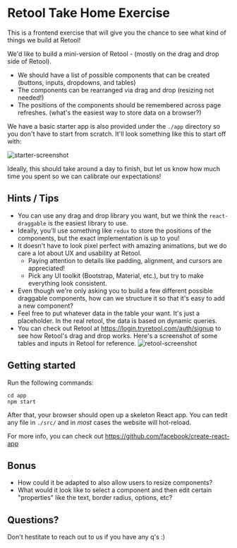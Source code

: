 # Retool Take Home Exercise

This is a frontend exercise that will give you the chance to see what kind of things we build at Retool!

We'd like to build a mini-version of Retool - (mostly on the drag and drop side of Retool).
  * We should have a list of possible components that can be created (buttons, inputs, dropdowns, and tables)
  * The components can be rearranged via drag and drop (resizing not needed!)
  * The positions of the components should be remembered across page refreshes. (what's the easiest way to store data on a browser?)
  
We have a basic starter app is also provided under the `./app` directory so you don't have to start from scratch. It'll look something like this to start off with:

![starter-screenshot](https://i.imgur.com/qeOjbvc.png)

Ideally, this should take around a day to finish, but let us know how much time you spent so we can calibrate our expectations!

## Hints / Tips

 * You can use any drag and drop library you want, but we think the `react-draggable` is the easiest library to use.
 * Ideally, you'll use something like `redux` to store the positions of the components, but the exact implementation is up to you!
 * It doesn't have to look pixel perfect with amazing animations, but we do care a lot about UX and usability at Retool.
    * Paying attention to details like padding, alignment, and cursors are appreciated!
    * Pick any UI toolkit (Bootstrap, Material, etc.), but try to make everything look consistent.
 * Even though we're only asking you to build a few different possible draggable components, how can we structure it so that it's easy to add a new component?
 * Feel free to put whatever data in the table your want. It's just a placeholder. In the real retool, the data is based on dynamic queries.
 * You can check out Retool at https://login.tryretool.com/auth/signup to see how Retool's drag and drop works. Here's a screenshot of some tables and inputs in Retool for reference.
 ![retool-screenshot](https://i.imgur.com/ndTbBqR.png)

## Getting started

Run the following commands:

```
cd app
npm start
```

After that, your browser should open up a skeleton React app. You can tedit any file in `./src/` and in *most* cases the website will hot-reload.

For more info, you can check out https://github.com/facebook/create-react-app

## Bonus

* How could it be adapted to also allow users to resize components?
* What would it look like to select a component and then edit certain "properties" like the text, border radius, options, etc?

## Questions?

Don't hestitate to reach out to us if you have any q's :)
